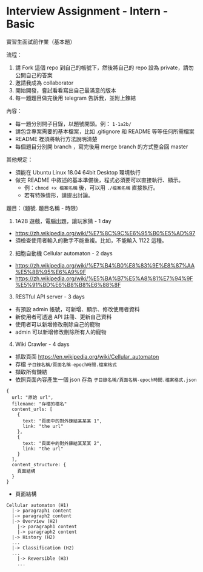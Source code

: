 # Interview Assignment - Intern - Basic
實習生面試前作業（基本題）

流程：
1. 請 Fork 這個 repo 到自己的帳號下，然後將自己的 repo 設為 private，請勿公開自己的答案
2. 邀請我成為 collaborator
3. 開始開發，嘗試看看寫出自己最滿意的版本
4. 每一題題目做完後用 telegram 告訴我，並附上鍊結

內容：
- 每一題分別開子目錄，以題號開頭。例： `1-1a2b/`
- 請包含專案需要的基本檔案，比如 .gitignore 和 README 等等任何所需檔案
- README 裡須將執行方法說明清楚
- 每個題目分別開 branch ，寫完後用 merge branch 的方式整合回 master

其他規定：
- 須能在 Ubuntu Linux 18.04 64bit Desktop 環境執行
- 做完 README 中敘述的基本準備後，程式必須要可以直接執行、顯示。
    - 例：`chmod +x 檔案名稱` 後，可以用 `./檔案名稱` 直接執行。
    - 若有特殊情形，請提出討論。

題目：（題號. 題目名稱 - 時限）
1. 1A2B 遊戲，電腦出題，讓玩家猜 - 1 day
  - https://zh.wikipedia.org/wiki/%E7%8C%9C%E6%95%B0%E5%AD%97
  - 須檢查使用者輸入的數字不能重複。比如，不能輸入 1122 這種。
2. 細胞自動機 Cellular automaton - 2 days
  - https://zh.wikipedia.org/wiki/%E7%B4%B0%E8%83%9E%E8%87%AA%E5%8B%95%E6%A9%9F
  - https://zh.wikipedia.org/wiki/%E5%BA%B7%E5%A8%81%E7%94%9F%E5%91%BD%E6%B8%B8%E6%88%8F
3. RESTful API server - 3 days
  - 有預設 admin 帳號，可新增、顯示、修改使用者資料
  - 新使用者可透過 API 註冊、更新自己資料
  - 使用者可以新增修改刪除自己的寵物
  - admin 可以新增修改刪除所有人的寵物
4. Wiki Crawler - 4 days
  - 抓取頁面 https://en.wikipedia.org/wiki/Cellular_automaton
  - 存檔 `子目錄名稱/頁面名稱-epoch時間.檔案格式`
  - 擷取所有鍊結
  - 依照頁面內容產生一個 json 存為 `子目錄名稱/頁面名稱-epoch時間.檔案格式.json`
  ```
  {
    url: "原始 url",
    filename: "存檔的檔名"
    content_urls: [
      {
        text: "頁面中的對外鍊結某某某 1",
        link: "the url"
      },
      {
        text: "頁面中的對外鍊結某某某 2",
        link: "the url"
      }
    ],
    content_structure: {
      頁面結構
    }
  }
  ```
  - 頁面結構
  ```
  Cellular automaton (H1)
    |-> paragraph1 content
    |-> paragraph2 content
    |-> Overview (H2)
      |-> paragraph1 content
      |-> paragraph2 content
    |-> History (H2)
    ...
    |-> Classification (H2)
    ...
      |-> Reversible (H3)
      ...
  ```

